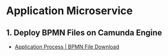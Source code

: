 # Application Microservice

## 1. Deploy BPMN Files on Camunda Engine
- [Application Process | BPMN File Download](https://ghcdn.rawgit.org/DigiPR/digient-application/master/modelling/PBL%20Case%206%20-%20Application.bpmn)
